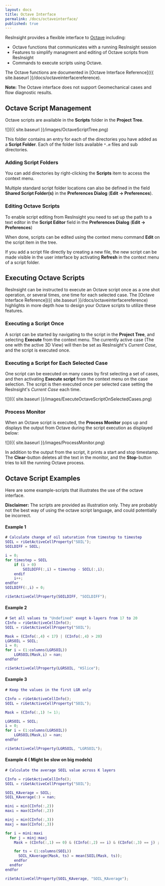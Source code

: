 ```yaml
---
layout: docs
title: Octave Interface
permalink: /docs/octaveinterface/
published: true
---
```


ResInsight provides a flexible interface to [Octave](http://www.gnu.org/software/octave/ "Octave") including:

- Octave functions that communicates with a running ResInsight session
- Features to simplify managment and editing of Octave scripts from ResInsight
- Commands to execute scripts using Octave.  

The Octave functions are documented in [Octave Interface Reference]({{ site.baseurl }}/docs/octaveinterfacereference).

<div class="note info"> 
<b>Note:</b> The Octave interface does not support Geomechanical cases and flow diagnostic results. 
</div>

## Octave Script Management 
Octave scripts are available in the **Scripts** folder in the **Project Tree**. 

![]({{ site.baseurl }}/images/OctaveScriptTree.png)

This folder contains an entry for each of the directories you have added as a **Script Folder**. Each of the folder lists available _`*.m`_ files and sub directories.

### Adding Script Folders
You can add directories by right-clicking the **Scripts** item to access the context menu.

Multiple standard script folder locations can also be defined in the field **Shared Script Folder(s)** in the **Preferences Dialog** (**Edit -> Preferences**). 

### Editing Octave Scripts 
To enable script editing from ResInsight you need to set up the path to a text editor in the **Script Editor** field in the **Preferences Dialog** (**Edit -> Preferences**) 

When done, scripts can be edited using the context menu command **Edit** on the script item in the tree.

If you add a script file directly by creating a new file, the new script can be made visible in the user interface by activating **Refresh** in the context menu of a script folder. 

## Executing Octave Scripts

ResInsight can be instructed to execute an Octave script once as a one shot operation, or several times, one time for each selected case. The [Octave Interface Reference]({{ site.baseurl }}/docs/octaveinterfacereference) highlights in more depth how to design your Octave scripts to utilize these features.

### Executing a Script Once

A script can be started by navigating to the script in the **Project Tree**, and selecting **Execute** from the context menu. The currently active case (The one with the active 3D View) will then be set as ResInsight's *Current Case*, and the script is executed once.

### Executing a Script for Each Selected Case

One script can be executed on many cases by first selecting a set of cases, and then activating **Execute script** from the context menu on the case selection. The script is then executed once per selected case setting the ResInsight's *Current Case* each time. 

![]({{ site.baseurl }}/images/ExecuteOctaveScriptOnSelectedCases.png)

### Process Monitor

When an Octave script is executed, the **Process Monitor** pops up and displays the output from Octave during the script execution as displayed below:

![]({{ site.baseurl }}/images/ProcessMonitor.png)

In addition to the output from the script, it prints a start and stop timestamp. The **Clear**-button deletes all the text in the monitor, and the **Stop**-button tries to kill the running Octave process.

## Octave Script Examples

Here are some example-scripts that illustrates the use of the octave interface. 

<div class="note info"> 
<b>Disclaimer:</b> The scripts are provided as illustration only. They are probably not the best way of using the octave script language, and could potentially be incorrect. 
</div>

#### Example 1

```matlab 
# Calculate change of oil saturation from timestep to timestep
SOIL = riGetActiveCellProperty("SOIL");
SOILDIFF = SOIL;

i = 0;
for timestep = SOIL
	if (i > 0) 
		SOILDIFF(:,i) = timestep - SOIL(:,i);
	endif
	i++;
endfor
SOILDIFF(:,i) = 0;

riSetActiveCellProperty(SOILDIFF, "SOILDIFF");
```

#### Example 2

```matlab    
# Set all values to "Undefined" exept k-layers from 17 to 20
CInfo = riGetActiveCellInfo();
SOIL = riGetActiveCellProperty("SOIL");

Mask = (CInfo(:,4) < 17) | (CInfo(:,4) > 20)
LGRSOIL = SOIL;
i = 0;
for i = (1:columns(LGRSOIL))
    LGRSOIL(Mask,i) = nan;
endfor

riSetActiveCellProperty(LGRSOIL, "KSlice");
```

#### Example 3

```matlab    
# Keep the values in the first LGR only

CInfo = riGetActiveCellInfo();
SOIL = riGetActiveCellProperty("SOIL");

Mask = (CInfo(:,1) != 1);

LGRSOIL = SOIL;
i = 0;
for i = (1:columns(LGRSOIL))
    LGRSOIL(Mask,i) = nan;
endfor

riSetActiveCellProperty(LGRSOIL, "LGRSOIL");
```  

#### Example 4 ( Might be slow on big models)

```matlab 
# Calculate the average SOIL value across K layers

CInfo = riGetActiveCellInfo();
SOIL = riGetActiveCellProperty("SOIL");

SOIL_KAverage = SOIL;
SOIL_KAverage(:) = nan;

mini = min(CInfo(:,2))
maxi = max(CInfo(:,2))

minj = min(CInfo(:,3))
maxj = max(CInfo(:,3))

for i = mini:maxi
  for j = minj:maxj 
    Mask = (CInfo(:,1) == 0) & (CInfo(:,2) == i) & (CInfo(:,3) == j) ;

    for ts = (1:columns(SOIL)) 
      SOIL_KAverage(Mask, ts) = mean(SOIL(Mask, ts));
    endfor
  endfor
endfor

riSetActiveCellProperty(SOIL_KAverage, "SOIL_KAverage");
```
